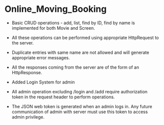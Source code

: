 # Online_Moving_Booking
- Basic CRUD operations - add, list, find by ID, find by name is implemented for both Movie and Screen.
- All these operations can be performed using appropriate HttpRequest to the server.
- Duplicate entries with same name are not allowed and will generate appropriate error messages.
- All the responses coming from the server are of the form of an HttpResponse.

- Added Login System for admin
- All admin operation excluding /login and /add require authorization token in the request header to perform operations.
- The JSON web token is generated when an admin logs in. Any future communication of admin with server must use this token to access admin privilege.
